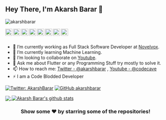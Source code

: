 ## Hey There, I'm Akarsh Barar 👋

<p align="left"> <img src="https://komarev.com/ghpvc/?username=akarshbarar&label=Views&color=blue&style=plastic" alt="akarshbarar" /> </p>

<a href="https://twitter.com/CodeCave2">
  <img align="left" alt="CodeCave's Twitter" width="22px" src="https://cdn.jsdelivr.net/npm/simple-icons@v3/icons/twitter.svg" />
</a>
<a href="https://twitter.com/AkarshBarar">
  <img align="left" alt="Akarsh's Twitter" width="22px" src="https://cdn.jsdelivr.net/npm/simple-icons@v3/icons/twitter.svg" />
</a>
<a href="https://www.linkedin.com/in/akarsh-barar-50588b131/">
  <img align="left" alt="Akarsh Barar's Linkdein" width="22px" src="https://cdn.jsdelivr.net/npm/simple-icons@v3/icons/linkedin.svg" />
</a>
<a href="https://github.com/akarshbarar">
  <img align="left" alt="Akarsh Barar's Github" width="22px" src="https://cdn.jsdelivr.net/npm/simple-icons@v3/icons/github.svg" />
</a>
<a href="https://www.instagram.com/mycodecave/">
  <img align="left" alt="Akarsh Barar || CodeCave 's Instagram" width="22px" src="https://cdn.jsdelivr.net/npm/simple-icons@v3/icons/instagram.svg" />
</a>
<a href="https://www.facebook.com/akarsh.barar.7">
  <img align="left" alt="Akarsh Barar's Facebook" width="22px" src="https://cdn.jsdelivr.net/npm/simple-icons@v3/icons/facebook.svg" />
</a>
<a href="https://www.youtube.com/c/CodeCave">
  <img align="left" alt="CodeCave's Youtube" width="22px" src="https://cdn.jsdelivr.net/npm/simple-icons@v3/icons/youtube.svg" />
</a>
<a href="https://chat.whatsapp.com/JoALuglQOKtHeNXE0wlfoK">
  <img align="left" alt="Join Whatsapp Group" width="22px" src="https://cdn.jsdelivr.net/npm/simple-icons@v3/icons/whatsapp.svg" />
</a>

<br/>
<br/>



- 🔭 I’m currently working as Full Stack Software Developer at [Novelvox](https://www.novelvox.com).
- 🌱 I’m currently learning Machine Learning.
- 👯 I’m looking to collaborate on [Youtube](https://www.youtube.com/c/CodeCave).
- 💬 Ask me about Flutter or any Programming Stuff try mostly to solve it.
- 📫 How to reach me: [Twitter - @akarshbarar](https://twitter.com/AkarshBarar) , [Youtube - @codecave](https://www.youtube.com/c/CodeCave)
- ⚡ I am a Code Blodded Developer

[![Twitter: AkarshBarar](https://img.shields.io/twitter/follow/AkarshBarar?style=social)](https://twitter.com/AkarshBarar)
[![GitHub akarshbarar](https://img.shields.io/github/followers/akarshbarar?label=follow&style=social)](https://github.com/akarshbarar)

   

<a href="https://github.com/akarshbarar">
  <img align="center" src="https://github-readme-stats.vercel.app/api/top-langs/?username=akarshbarar&theme=dark&hide_langs_below=1" />
</a>
<a href="https://github.com/akarshbarar">
 <img align="center" src="https://github-readme-stats.vercel.app/api?username=akarshbarar&show_icons=true&theme=dracula&line_height=27" alt="Akarsh Barar's github stats"/>
</a>


<div align="center">

### Show some ❤️ by starring some of the repositories!

</div>
